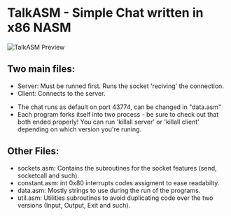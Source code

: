 TalkASM - Simple Chat written in x86 NASM
============

![TalkASM Preview](https://raw2.github.com/OzTamir/TalkASM/master/demo.png)

Two main files:
---
 - Server: Must be runned first. Runs the socket 'reciving' the connection.
 - Client: Connects to the server.

* The chat runs as default on port 43774, can be changed in "data.asm"
* Each program forks itself into two process - be sure to check out that both ended properly!
 You can run 'killall server' or 'killall client' depending on which version you're runing.

Other Files:
---
 - sockets.asm: Contains the subroutines for the socket features (send, socketcall and such).
 - constant.asm: int 0x80 interrupts codes assigment to ease readabilty.
 - data.asm: Mostly strings to use during the run of the programs.
 - util.asm: Utilities subroutines to avoid duplicating code over the two versions (Input, Output, Exit and such).

